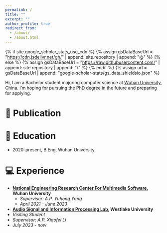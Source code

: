```yaml
---
permalink: /
title: ""
excerpt: ""
author_profile: true
redirect_from: 
  - /about/
  - /about.html
---
```


{% if site.google_scholar_stats_use_cdn %}
{% assign gsDataBaseUrl = "https://cdn.jsdelivr.net/gh/" | append: site.repository | append: "@" %}
{% else %}
{% assign gsDataBaseUrl = "https://raw.githubusercontent.com/" | append: site.repository | append: "/" %}
{% endif %}
{% assign url = gsDataBaseUrl | append: "google-scholar-stats/gs_data_shieldsio.json" %}

<span class='anchor' id='about-me'></span>

Hi, I am a Bachelor student majoring computer science at [Wuhan University](https://en.whu.edu.cn/), China. I’m hoping for pursuing the PhD degree in the future and preparing for applying.

# 📝 Publication

<!-- <div class='paper-box'><div class='paper-box-image'><div><div class="badge">CVPR 2016</div><img src='images/500x300.png' alt="sym" width="100%"></div></div>
<div class='paper-box-text' markdown="1">

[Deep Residual Learning for Image Recognition](https://openaccess.thecvf.com/content_cvpr_2016/papers/He_Deep_Residual_Learning_CVPR_2016_paper.pdf)

**Kaiming He**, Xiangyu Zhang, Shaoqing Ren, Jian Sun -->

<!-- [**Project**](https://scholar.google.com/citations?view_op=view_citation&hl=zh-CN&user=DhtAFkwAAAAJ&citation_for_view=DhtAFkwAAAAJ:ALROH1vI_8AC) <strong><span class='show_paper_citations' data='DhtAFkwAAAAJ:ALROH1vI_8AC'></span></strong>
- Lorem ipsum dolor sit amet, consectetur adipiscing elit. Vivamus ornare aliquet ipsum, ac tempus justo dapibus sit amet. 
</div>
</div> -->

# 📖 Education

- 2020-present, B.Eng, Wuhan University.

# 💻 Experience

- **[National Engineering Research Center For Multimedia Software](http://multimedia.whu.edu.cn/index.php?lang=2), Wuhan University** 
  - *Supervisor: A.P. Yuhong Yang* 
  - *April 2021 - June 2023*
-  **[Audio Signal and Information Processing Lab](https://audio.westlake.edu.cn/index.htm), Westlake University**
  - *Visiting Student*
  - *Supervisor: A.P. Xiaofei Li*
  - *July 2023 - now*

<script type="text/javascript" id="clustrmaps" src="//clustrmaps.com/map_v2.js?d=kZtsgrJQzfnrgaCjxqrw_1Hl8XlX44oaU-s8tEkAxXs&cl=ffffff&w=a"></script>

